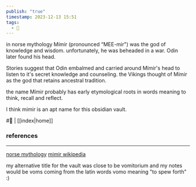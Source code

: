 ```yaml
---
publish: "true"
timestamp: 2023-12-13 15:51
tags:
  - 🦋
---
```

in norse mythology Mímir (pronounced “MEE-mir") was the god of knowledge and wisdom. unfortunately, he was beheaded in a war. Odin later found his head. 

Stories suggest that Odin embalmed and carried around Mímir's head to listen to it's secret knowledge and counseling. the Vikings thought of Mímir as the god that retains ancestral tradition.

the name Mímir probably has early etymological roots in words meaning to think, recall and reflect. 

I think mimir is an apt name for this obsidian vault.

#🦋 | [[index|home]]

### references
---
[norse mythology](https://norse-mythology.org/gods-and-creatures/others/mimir/)
[mimir wikipedia](https://en.wikipedia.org/wiki/M%C3%ADmir)

my alternative title for the vault was close to be vomitorium and my notes would be voms coming from the latin words vomo meaning "to spew forth" :)